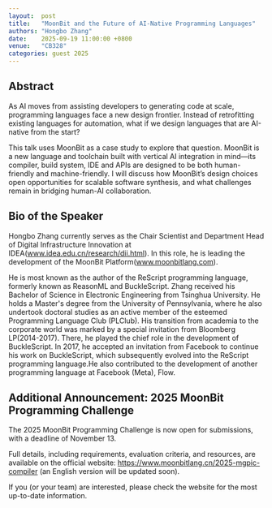 ```yaml
--- 
layout:  post 
title:   "MoonBit and the Future of AI-Native Programming Languages"
authors: "Hongbo Zhang"
date:    2025-09-19 11:00:00 +0800
venue:   "CB328"
categories: guest 2025
--- 
```


## Abstract

As AI moves from assisting developers to generating code at scale, programming
languages face a new design frontier. Instead of retrofitting existing languages
for automation, what if we design languages that are AI-native from the start?

This talk uses MoonBit as a case study to explore that question. MoonBit is a
new language and toolchain built with vertical AI integration in mind—its
compiler, build system, IDE and APIs are designed to be both human-friendly and
machine-friendly. I will discuss how MoonBit’s design choices open opportunities
for scalable software synthesis, and what challenges remain in bridging human-AI
collaboration.

## Bio of the Speaker

Hongbo Zhang currently serves as the Chair Scientist and Department Head of
Digital Infrastructure Innovation at IDEA(www.idea.edu.cn/research/dii.html). In
this role, he is leading the development of the MoonBit
Platform(www.moonbitlang.com).

He is most known as the author of the ReScript programming language, formerly
known as ReasonML and BuckleScript. Zhang received his Bachelor of Science in
Electronic Engineering from Tsinghua University. He holds a Master's degree from
the University of Pennsylvania, where he also undertook doctoral studies as an
active member of the esteemed Programming Language Club (PLClub). His transition
from academia to the corporate world was marked by a special invitation from
Bloomberg LP(2014-2017). There, he played the chief role in the development of
BuckleScript. In 2017, he accepted an invitation from Facebook to continue his
work on BuckleScript, which subsequently evolved into the ReScript programming
language.He also contributed to the development of another programming language
at Facebook (Meta), Flow.



## Additional Announcement: 2025 MoonBit Programming Challenge

The 2025 MoonBit Programming Challenge is now open for submissions, with a
deadline of November 13. 

Full details, including requirements, evaluation criteria, and resources, are
available on the official website: https://www.moonbitlang.cn/2025-mgpic-compiler
(an English version will be updated soon).

If you (or your team) are interested, please check the website for the most
up-to-date information.
